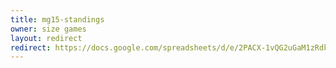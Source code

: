 ```yaml
---
title: mg15-standings
owner: size games
layout: redirect
redirect: https://docs.google.com/spreadsheets/d/e/2PACX-1vQG2uGaM1zRdkhZzgEmQ01UOmE2P05tnMacW-yyec5hLcBB1EUt89WtrFsZ-3wVOtOqCdW4VAS3ap-H/pubhtml
---
```

